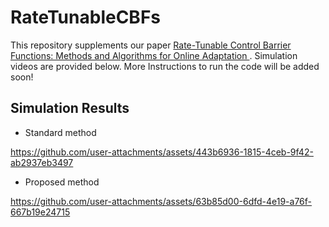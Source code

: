 # RateTunableCBFs
This repository supplements our paper [Rate-Tunable Control Barrier Functions: Methods and Algorithms for Online Adaptation ](https://arxiv.org/abs/2303.12966). Simulation videos are provided below. More Instructions to run the code will be added soon!

## Simulation Results



- Standard method

https://github.com/user-attachments/assets/443b6936-1815-4ceb-9f42-ab2937eb3497

- Proposed method

https://github.com/user-attachments/assets/63b85d00-6dfd-4e19-a76f-667b19e24715


